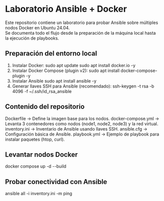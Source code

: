 # Laboratorio Ansible + Docker
Este repositorio contiene un laboratorio para probar Ansible sobre múltiples nodos Docker en Ubuntu 24.04.  
Se documenta todo el flujo desde la preparación de la máquina local hasta la ejecución de playbooks.

## Preparación del entorno local
1. Instalar Docker:
sudo apt update
sudo apt install docker.io -y
2. Instalar Docker Compose (plugin v2):
sudo apt install docker-compose-plugin -y
3. Instalar Ansible
   sudo apt install ansible -y
4. Generar llaves SSH para Ansible (recomendado):
ssh-keygen -t rsa -b 4096 -f ~/.ssh/id_rsa_ansible

## Contenido del repositorio
Dockerfile → Define la imagen base para los nodos.
docker-compose.yml → Levanta 3 contenedores como nodos (node1, node2, node3) y la red virtual.
inventory.ini → Inventario de Ansible usando llaves SSH.
ansible.cfg → Configuración básica de Ansible.
playbook.yml → Ejemplo de playbook para instalar paquetes (htop, curl).

## Levantar nodos Docker
docker compose up -d --build

## Probar conectividad con Ansible
ansible all -i inventory.ini -m ping

